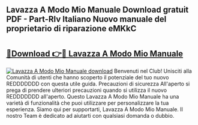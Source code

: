 ## Lavazza A Modo Mio Manuale Download gratuit PDF - Part-RIv Italiano Nuovo manuale del proprietario di riparazione eMKkC

# <h2><a href="http://df961sb.blite.top/?on=Lavazza+A+Modo+Mio+Manuale">🔗Download 👉🔴 Lavazza A Modo Mio Manuale</a></h2>

[![Lavazza A Modo Mio Manuale download](https://i.imgur.com/lujVjoI.png)](http://df961sb.blite.top/?on=Lavazza+A+Modo+Mio+Manuale)
Benvenuti nel Club! Unisciti alla Comunità di utenti che hanno scoperto il potenziale del tuo nuovo REDDDDDDD con questa utile guida. Precauzioni di sicurezza All'aperto si prega di prendere ulteriori precauzioni quando si utilizza il nuovo REDDDDDDD all'aperto. Questo Lavazza A Modo Mio Manuale ha una varietà di funzionalità che puoi utilizzare per personalizzare la tua esperienza. Siamo qui per supportarti, Lavazza A Modo Mio Manuale. Il nostro Team è dedicato ad aiutarti con qualsiasi domanda o dubbio.
